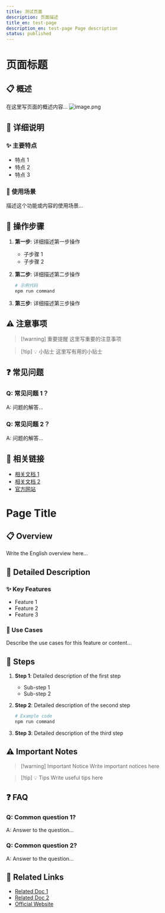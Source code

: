 ```yaml
---
title: 测试页面
description: 页面描述
title_en: test-page
description_en: test-page Page description
status: published
---
```


# 页面标题

## 📋 概述

在这里写页面的概述内容...
![image.png](https://center-help.oss-cn-shenzhen.aliyuncs.com/202507042337432.png)

## 📖 详细说明

### ✨ 主要特点

- 特点 1
- 特点 2  
- 特点 3

### 🎯 使用场景

描述这个功能或内容的使用场景...

## 🚀 操作步骤

1. **第一步**: 详细描述第一步操作
   - 子步骤 1
   - 子步骤 2

2. **第二步**: 详细描述第二步操作
   ```bash
   # 示例代码
   npm run command
   ```

3. **第三步**: 详细描述第三步操作

## ⚠️ 注意事项

> [!warning] 重要提醒
> 这里写重要的注意事项

> [!tip] 💡 小贴士
> 这里写有用的小贴士

## ❓ 常见问题

### Q: 常见问题 1？
A: 问题的解答...

### Q: 常见问题 2？
A: 问题的解答...

## 🔗 相关链接

- [相关文档 1](../category/related-doc-1)
- [相关文档 2](../category/related-doc-2)
- [官方网站](https://realibox.com)

<!-- ==================== 英文版本 ==================== -->
<!-- English Version - 程序会自动分离这部分内容 -->

# Page Title

## 📋 Overview

Write the English overview here...

## 📖 Detailed Description

### ✨ Key Features

- Feature 1
- Feature 2
- Feature 3

### 🎯 Use Cases

Describe the use cases for this feature or content...

## 🚀 Steps

1. **Step 1**: Detailed description of the first step
   - Sub-step 1
   - Sub-step 2

2. **Step 2**: Detailed description of the second step
   ```bash
   # Example code
   npm run command
   ```

3. **Step 3**: Detailed description of the third step

## ⚠️ Important Notes

> [!warning] Important Notice
> Write important notices here

> [!tip] 💡 Tips
> Write useful tips here

## ❓ FAQ

### Q: Common question 1?
A: Answer to the question...

### Q: Common question 2?
A: Answer to the question...

## 🔗 Related Links

- [Related Doc 1](../category/related-doc-1)
- [Related Doc 2](../category/related-doc-2)
- [Official Website](https://realibox.com)
